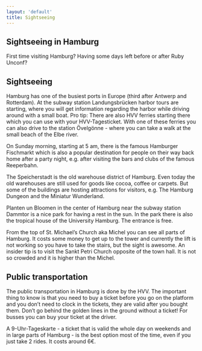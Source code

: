 ```yaml
---
layout: 'default'
title: Sightseeing
---
```


<div class="content-section content-section--whitebg" markdown="1">

## Sightseeing in Hamburg

First time visiting Hamburg? Having some days left before or after Ruby Unconf?

</div>

<div class="content-section" markdown="1">

## Sightseeing

Hamburg has one of the busiest ports in Europe (third after Antwerp and Rotterdam). At the subway station Landungsbrücken harbor tours are starting, where you will get information regarding the harbor while driving around with a small boat. Pro tip: There are also HVV ferries starting there which you can use with your HVV-Tagesticket. With one of these ferries you can also drive to the station Övelgönne - where you can take a walk at the small beach of the Elbe river.

On Sunday morning, starting at 5 am, there is the famous Hamburger Fischmarkt which is also a popular destination for people on their way back home after a party night, e.g. after visiting the bars and clubs of the famous Reeperbahn.

The Speicherstadt is the old warehouse district of Hamburg. Even today the old warehouses are still used for goods like cocoa, coffee or carpets. But some of the buildings are hosting attractions for visitors, e.g. The Hamburg Dungeon and the Miniatur Wunderland.

Planten un Bloomen in the center of Hamburg near the subway station Dammtor is a nice park for having a rest in the sun. In the park there is also the tropical house of the University Hamburg. The entrance is free.

From the top of St. Michael’s Church aka Michel you can see all parts of Hamburg. It costs some money to get up to the tower and currently the lift is not working so you have to take the stairs, but the sight is awesome. An insider tip is to visit the Sankt Petri Church opposite of the town hall. It is not so crowded and it is higher than the Michel.

</div>

<div class="content-section" markdown="1">

## Public transportation

The public transportation in Hamburg is done by the HVV. The important thing to know is that you need to buy a ticket before you go on the platform and you don’t need to clock in the tickets, they are valid after you bought them. Don’t go behind the golden lines in the ground without a ticket! For busses you can buy your ticket at the driver.

A 9-Uhr-Tageskarte - a ticket that is valid the whole day on weekends and in large parts of Hamburg - is the best option most of the time, even if you just take 2 rides. It costs around 6€.

</div>
